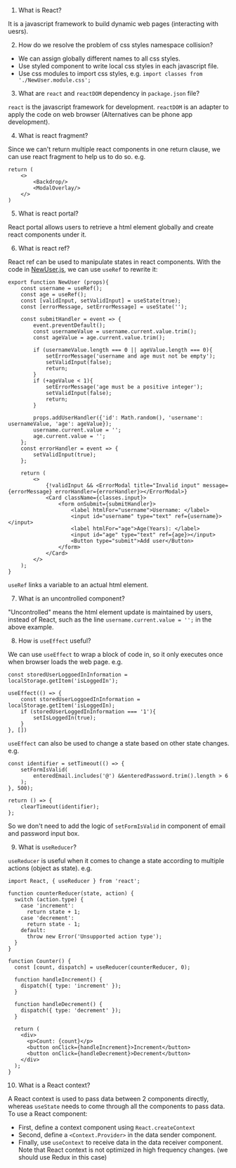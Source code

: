 1. What is React? 

It is a javascript framework to build dynamic web pages (interacting with uesrs). 

2. How do we resolve the problem of css styles namespace collision? 

- We can assign globally different names to all css styles. 
- Use styled component to write local css styles in each javascript file. 
- Use css modules to import css styles, e.g. `import classes from './NewUser.module.css';`

3. What are `react` and `reactDOM` dependency in `package.json` file? 

`react` is the javascript framework for development. `reactDOM` is an adapter to apply the code on web browser (Alternatives can be phone app development). 

4. What is react fragment? 

Since we can't return multiple react components in one return clause, we can use react fragment to help us to do so. e.g. 
```
return (
    <>
        <Backdrop/>
        <ModalOverlay/>
    </>
)
```

5. What is react portal? 

React portal allows users to retrieve a html element globally and create react components under it. 

6. What is react ref? 

React ref can be used to manipulate states in react components. With the code in [NewUser.js](./username-age-validation/src/components/NewUser.js), we can use `useRef` to rewrite it: 

```
export function NewUser (props){
    const username = useRef(); 
    const age = useRef(); 
    const [validInput, setValidInput] = useState(true); 
    const [errorMessage, setErrorMessage] = useState(''); 

    const submitHandler = event => {
        event.preventDefault();
        const usernameValue = username.current.value.trim(); 
        const ageValue = age.current.value.trim(); 

        if (usernameValue.length === 0 || ageValue.length === 0){
            setErrorMessage('username and age must not be empty'); 
            setValidInput(false); 
            return; 
        }
        if (+ageValue < 1){
            setErrorMessage('age must be a positive integer'); 
            setValidInput(false); 
            return; 
        }

        props.addUserHandler({'id': Math.random(), 'username': usernameValue, 'age': ageValue});  
        username.current.value = '';
        age.current.value = '';
    }; 
    const errorHandler = event => {
        setValidInput(true); 
    }; 

    return (
        <>
            {!validInput && <ErrorModal title="Invalid input" message={errorMessage} errorHandler={errorHandler}></ErrorModal>}
            <Card className={classes.input}>
                <form onSubmit={submitHandler}>
                    <label htmlFor="username">Username: </label>
                    <input id="username" type="text" ref={username}></input>
                    <label htmlFor="age">Age(Years): </label>
                    <input id="age" type="text" ref={age}></input>
                    <Button type="submit">Add user</Button>
                </form>
            </Card>
        </>
    ); 
}
```
`useRef` links a variable to an actual html element. 

7. What is an uncontrolled component? 

"Uncontrolled" means the html element update is maintained by users, instead of React, such as the line `username.current.value = '';` in the above example. 

8. How is `useEffect` useful? 

We can use `useEffect` to wrap a block of code in, so it only executes once when browser loads the web page. e.g. 
```
const storedUserLoggoedInInformation = localStorage.getItem('isLoggedIn'); 

useEffect(() => {
    const storedUserLoggoedInInformation = localStorage.getItem('isLoggedIn); 
    if (storedUserLoggedInInformation === '1'){
        setIsLoggedIn(true); 
    }
}, [])
```
`useEffect` can also be used to change a state based on other state changes. e.g. 
```
const identifier = setTimeout(() => {
    setFormIsValid(
        enteredEmail.includes('@') &&enteredPassword.trim().length > 6 
    ); 
}, 500); 

return () => {
    clearTimeout(identifier); 
}; 
```
So we don't need to add the logic of `setFormIsValid` in component of email and password input box. 

9. What is `useReducer`? 

`useReducer` is useful when it comes to change a state according to multiple actions (object as state). e.g. 
```
import React, { useReducer } from 'react';

function counterReducer(state, action) {
  switch (action.type) {
    case 'increment':
      return state + 1;
    case 'decrement':
      return state - 1;
    default:
      throw new Error('Unsupported action type');
  }
}

function Counter() {
  const [count, dispatch] = useReducer(counterReducer, 0);

  function handleIncrement() {
    dispatch({ type: 'increment' });
  }

  function handleDecrement() {
    dispatch({ type: 'decrement' });
  }

  return (
    <div>
      <p>Count: {count}</p>
      <button onClick={handleIncrement}>Increment</button>
      <button onClick={handleDecrement}>Decrement</button>
    </div>
  );
}
```

10. What is a React context? 

A React context is used to pass data between 2 components directly, whereas `useState` needs to come through all the components to pass data. To use a React component: 
- First, define a context component using `React.createContext` 
- Second, define a `<Context.Provider>` in the data sender component. 
- Finally, use `useContext` to receive data in the data receiver component. 
Note that React context is not optimized in high frequency changes. (we should use Redux in this case)
